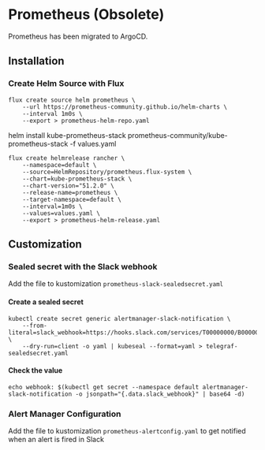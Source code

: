 # Prometheus (Obsolete)

Prometheus has been migrated to ArgoCD.

## Installation

### Create Helm Source with Flux
```
flux create source helm prometheus \
    --url https://prometheus-community.github.io/helm-charts \
    --interval 1m0s \
    --export > prometheus-helm-repo.yaml
```


helm install kube-prometheus-stack prometheus-community/kube-prometheus-stack -f values.yaml

```
flux create helmrelease rancher \
    --namespace=default \
    --source=HelmRepository/prometheus.flux-system \
    --chart=kube-prometheus-stack \
    --chart-version="51.2.0" \
    --release-name=prometheus \
    --target-namespace=default \
    --interval=1m0s \
    --values=values.yaml \
    --export > prometheus-helm-release.yaml
```

## Customization

### Sealed secret with the Slack webhook

Add the file to kustomization `prometheus-slack-sealedsecret.yaml`

#### Create a sealed secret

```
kubectl create secret generic alertmanager-slack-notification \
    --from-literal=slack_webhook=https://hooks.slack.com/services/T00000000/B00000000/XXXXXXXXXXXXXXXXXXXXXXXX \
    --dry-run=client -o yaml | kubeseal --format=yaml > telegraf-sealedsecret.yaml
```
#### Check the value

```
echo webhook: $(kubectl get secret --namespace default alertmanager-slack-notification -o jsonpath="{.data.slack_webhook}" | base64 -d)
```

### Alert Manager Configuration

Add the file to kustomization `prometheus-alertconfig.yaml` to get notified when an alert is fired in Slack
